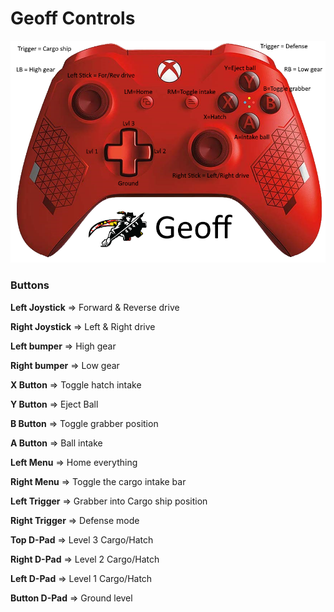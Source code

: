# Geoff Controls

![Controller Format](https://github.com/cavineers/Geoff/blob/master/controller_mapped.png)

### Buttons

**Left Joystick** => Forward & Reverse drive

**Right Joystick** => Left & Right drive

**Left bumper** => High gear

**Right bumper** => Low gear

**X Button** => Toggle hatch intake

**Y Button** => Eject Ball

**B Button** => Toggle grabber position

**A Button** => Ball intake

**Left Menu** => Home everything

**Right Menu** => Toggle the cargo intake bar

**Left Trigger** => Grabber into Cargo ship position

**Right Trigger** => Defense mode

**Top D-Pad** => Level 3 Cargo/Hatch

**Right D-Pad** => Level 2 Cargo/Hatch

**Left D-Pad** => Level 1 Cargo/Hatch

**Button D-Pad** => Ground level
